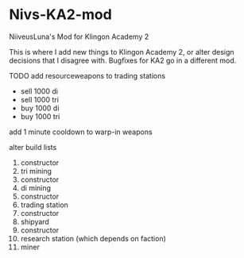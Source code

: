 # Nivs-KA2-mod
NiiveusLuna's Mod for Klingon Academy 2

This is where I add new things to Klingon Academy 2, or alter design decisions that I disagree with. Bugfixes for KA2 go in a different mod.

TODO
add resourceweapons to trading stations

- sell 1000 di
- sell 1000 tri
- buy 1000 di
- buy 1000 tri

add 1 minute cooldown to warp-in weapons

alter build lists

1. constructor
2. tri mining
3. constructor
4. di mining
5. constructor
6. trading station
7. constructor
8. shipyard
9. constructor
10. research station (which depends on faction)
11. miner
